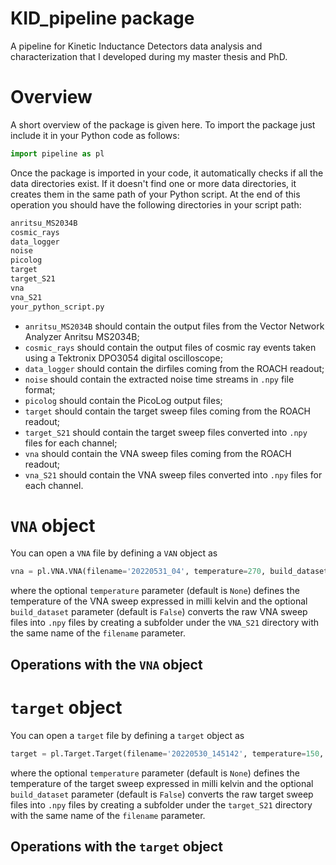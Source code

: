 # KID_pipeline package
A pipeline for Kinetic Inductance Detectors data analysis and characterization that I developed during my master thesis and PhD.

# Overview
A short overview of the package is given here. To import the package just include it in your Python code as follows:

```Python
import pipeline as pl
```
Once the package is imported in your code, it automatically checks if all the data directories exist. If it doesn't find one or more data directories, it creates them in the same path of your Python script. At the end of this operation you should have the following directories in your script path:

```sh
anritsu_MS2034B
cosmic_rays
data_logger
noise
picolog
target
target_S21
vna
vna_S21
your_python_script.py
```

- `anritsu_MS2034B` should contain the output files from the Vector Network Analyzer Anritsu MS2034B;
- `cosmic_rays` should contain the output files of cosmic ray events taken using a Tektronix DPO3054 digital oscilloscope;
- `data_logger` should contain the dirfiles coming from the ROACH readout;
- `noise` should contain the extracted noise time streams in `.npy` file format;
- `picolog` should contain the PicoLog output files;
- `target` should contain the target sweep files coming from the ROACH readout;
- `target_S21` should contain the target sweep files converted into `.npy` files for each channel;
- `vna` should contain the VNA sweep files coming from the ROACH readout;
- `vna_S21` should contain the VNA sweep files converted into `.npy` files for each channel.



# `VNA` object

You can open a `VNA` file by defining a `VAN` object as

```Python
vna = pl.VNA.VNA(filename='20220531_04', temperature=270, build_dataset=True)
```
where the optional `temperature` parameter (default is `None`) defines the temperature of the VNA sweep expressed in milli kelvin and the optional `build_dataset` parameter (default is `False`) converts the raw VNA sweep files into `.npy` files by creating a subfolder under the `VNA_S21` directory with the same name of the `filename` parameter.

## Operations with the `VNA` object



# `target` object

You can open a `target` file by defining a `target` object as

```Python
target = pl.Target.Target(filename='20220530_145142', temperature=150, build_dataset=True)
```
where the optional `temperature` parameter (default is `None`) defines the temperature of the target sweep expressed in milli kelvin and the optional `build_dataset` parameter (default is `False`) converts the raw target sweep files into `.npy` files by creating a subfolder under the `target_S21` directory with the same name of the `filename` parameter.

## Operations with the `target` object
